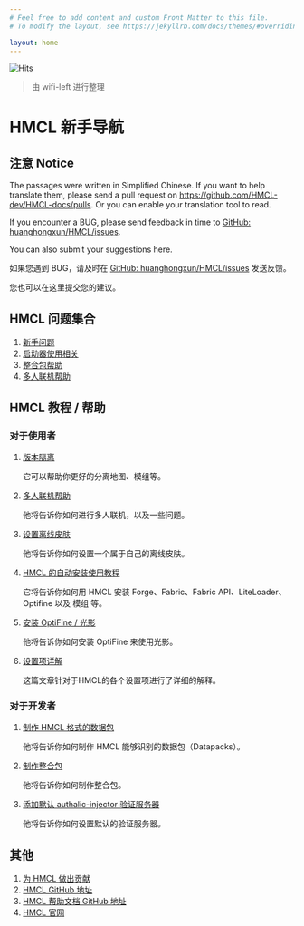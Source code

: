 ```yaml
---
# Feel free to add content and custom Front Matter to this file.
# To modify the layout, see https://jekyllrb.com/docs/themes/#overriding-theme-defaults

layout: home
---
```


![Hits](https://hits.seeyoufarm.com/api/count/incr/badge.svg?url=https%3A%2F%2Fdocs.hmcl.net&count_bg=%233E4245&title_bg=%233E4245&icon=&icon_color=%23E7E7E7&title=%F0%9F%91%80&edge_flat=false)

> 由 wifi-left 进行整理

# HMCL 新手导航

## 注意 Notice

The passages were written in Simplified Chinese. If you want to help translate them, please send a pull request on https://github.com/HMCL-dev/HMCL-docs/pulls. Or you can enable your translation tool to read.

If you encounter a BUG, please send feedback in time to [GitHub: huanghongxun/HMCL/issues](https://github.com/HMCL-dev/HMCL/issues).

You can also submit your suggestions here.

如果您遇到 BUG，请及时在 [GitHub: huanghongxun/HMCL/issues](https://github.com/HMCL-dev/HMCL/issues) 发送反馈。

您也可以在这里提交您的建议。

## HMCL 问题集合

1. [新手问题](/faq.html)
1. [启动器使用相关](/_launcher/)
2. [整合包帮助](/_modpack/)
2. [多人联机帮助](/_multiplayer/)

## HMCL 教程 / 帮助

### 对于使用者

1. [版本隔离](/_launcher/global-version-isolation.md)

   它可以帮助你更好的分离地图、模组等。

2. [多人联机帮助](_multiplayer/multiplayer.md)

   他将告诉你如何进行多人联机，以及一些问题。

3. [设置离线皮肤](_launcher/offline-skin.md)

   他将告诉你如何设置一个属于自己的离线皮肤。

4. [HMCL 的自动安装使用教程](/_launcher/auto-installing.md)

   它将告诉你如何用 HMCL 安装 Forge、Fabric、Fabric API、LiteLoader、Optifine 以及 模组 等。

5. [安装 OptiFine / 光影](/_launcher/shader.md)

   他将告诉你如何安装 OptiFine 来使用光影。

6. [设置项详解](/_launcher/set-item-details.md)

   这篇文章针对于HMCL的各个设置项进行了详细的解释。

### 对于开发者

1. [制作 HMCL 格式的数据包](/_launcher/datapack.md)

   他将告诉你如何制作 HMCL 能够识别的数据包（Datapacks）。

2. [制作整合包](/_modpack/serverpack.md)

   他将告诉你如何制作整合包。

3. [添加默认 authalic-injector 验证服务器](/_launcher/authlib-injector.md)

   他将告诉你如何设置默认的验证服务器。

## 其他

1. [为 HMCL 做出贡献](/contribution.html)
2. [HMCL GitHub 地址](https://github.com/HMCL-dev/HMCL)
3. [HMCL 帮助文档 GitHub 地址](https://github.com/HMCL-dev/HMCL-docs)
4. [HMCL 官网](https://hmcl.huangyuhui.net)
